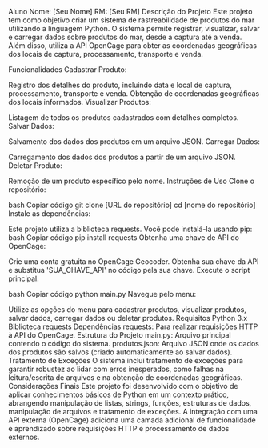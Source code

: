 Aluno
Nome: [Seu Nome]
RM: [Seu RM]
Descrição do Projeto
Este projeto tem como objetivo criar um sistema de rastreabilidade de produtos do mar utilizando a linguagem Python. O sistema permite registrar, visualizar, salvar e carregar dados sobre produtos do mar, desde a captura até a venda. Além disso, utiliza a API OpenCage para obter as coordenadas geográficas dos locais de captura, processamento, transporte e venda.

Funcionalidades
Cadastrar Produto:

Registro dos detalhes do produto, incluindo data e local de captura, processamento, transporte e venda.
Obtenção de coordenadas geográficas dos locais informados.
Visualizar Produtos:

Listagem de todos os produtos cadastrados com detalhes completos.
Salvar Dados:

Salvamento dos dados dos produtos em um arquivo JSON.
Carregar Dados:

Carregamento dos dados dos produtos a partir de um arquivo JSON.
Deletar Produto:

Remoção de um produto específico pelo nome.
Instruções de Uso
Clone o repositório:

bash
Copiar código
git clone [URL do repositório]
cd [nome do repositório]
Instale as dependências:

Este projeto utiliza a biblioteca requests. Você pode instalá-la usando pip:
bash
Copiar código
pip install requests
Obtenha uma chave de API do OpenCage:

Crie uma conta gratuita no OpenCage Geocoder.
Obtenha sua chave da API e substitua 'SUA_CHAVE_API' no código pela sua chave.
Execute o script principal:

bash
Copiar código
python main.py
Navegue pelo menu:

Utilize as opções do menu para cadastrar produtos, visualizar produtos, salvar dados, carregar dados ou deletar produtos.
Requisitos
Python 3.x
Biblioteca requests
Dependências
requests: Para realizar requisições HTTP à API do OpenCage.
Estrutura do Projeto
main.py: Arquivo principal contendo o código do sistema.
produtos.json: Arquivo JSON onde os dados dos produtos são salvos (criado automaticamente ao salvar dados).
Tratamento de Exceções
O sistema inclui tratamento de exceções para garantir robustez ao lidar com erros inesperados, como falhas na leitura/escrita de arquivos e na obtenção de coordenadas geográficas.
Considerações Finais
Este projeto foi desenvolvido com o objetivo de aplicar conhecimentos básicos de Python em um contexto prático, abrangendo manipulação de listas, strings, funções, estruturas de dados, manipulação de arquivos e tratamento de exceções. A integração com uma API externa (OpenCage) adiciona uma camada adicional de funcionalidade e aprendizado sobre requisições HTTP e processamento de dados externos.
